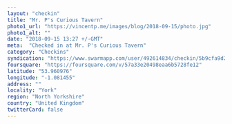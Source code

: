 ```yaml
---
layout: "checkin"
title: "Mr. P's Curious Tavern"
photo1_url: "https://vincentp.me/images/blog/2018-09-15/photo.jpg"
photo1_alt: ""
date: "2018-09-15 13:27 +/-GMT"
meta:  "Checked in at Mr. P's Curious Tavern"
category: "Checkins"
syndication: "https://www.swarmapp.com/user/492614834/checkin/5b9cfa9d20dc64002585922f"
foursquare: "https://foursquare.com/v/57a33e20498eaa6b5728fe12"
latitude: "53.960976"
longitude: "-1.081455"
address: ""
locality: "York"
region: "North Yorkshire"
country: "United Kingdom"
twitterCard: false
---
```


